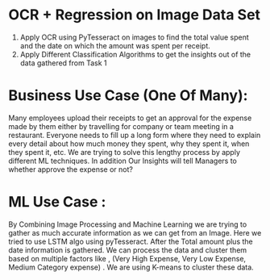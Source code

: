 # OCR + Regression on Image Data Set

1) Apply OCR using PyTesseract on images to find the total value spent and the date on which the amount was spent per receipt.
2) Apply Different Classification Algorithms to get the insights out of the data gathered from Task 1 

# Business Use Case (One Of Many):
Many employees upload their receipts to get an approval for the expense made by them either by travelling for company or team meeting in a restaurant. Everyone needs to fill up a long form where they need to explain every detail about how much money they spent, why they spent it, when they spent it, etc. We are trying to solve this lengthy process by apply different ML techniques. 
In addition Our Insights will tell Managers to whether approve the expense or not? 
# ML Use Case :
By Combining Image Processing and Machine Learning we are trying to gather as much accurate information as we can get from an Image. Here we tried to use LSTM algo using pyTesseract.
After the Total amount plus the date information is gathered. We can process the data and cluster them based on multiple factors like , (Very High Expense, Very Low Expense, Medium Category expense) . We are using K-means to cluster these data.
